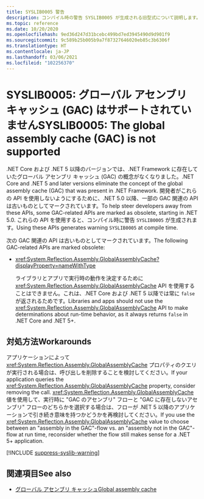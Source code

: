 ```yaml
---
title: SYSLIB0005 警告
description: コンパイル時の警告 SYSLIB0005 が生成される旧型式について説明します。
ms.topic: reference
ms.date: 10/20/2020
ms.openlocfilehash: 9ed36d247d31bcebc499bd7ed3945490d9d901f9
ms.sourcegitcommit: 9c589b25b005b9a7f87327646020eb85c3b6306f
ms.translationtype: HT
ms.contentlocale: ja-JP
ms.lasthandoff: 03/06/2021
ms.locfileid: "102256370"
---
```

# <a name="syslib0005-the-global-assembly-cache-gac-is-not-supported"></a><span data-ttu-id="9e38a-103">SYSLIB0005: グローバル アセンブリ キャッシュ (GAC) はサポートされていません</span><span class="sxs-lookup"><span data-stu-id="9e38a-103">SYSLIB0005: The global assembly cache (GAC) is not supported</span></span>

<span data-ttu-id="9e38a-104">.NET Core および .NET 5 以降のバージョンでは、.NET Framework に存在していたグローバル アセンブリ キャッシュ (GAC) の概念がなくなりました。</span><span class="sxs-lookup"><span data-stu-id="9e38a-104">.NET Core and .NET 5 and later versions eliminate the concept of the global assembly cache (GAC) that was present in .NET Framework.</span></span> <span data-ttu-id="9e38a-105">開発者がこれらの API を使用しないようにするために、.NET 5.0 以降、一部の GAC 関連の API は古いものとしてマークされています。</span><span class="sxs-lookup"><span data-stu-id="9e38a-105">To help steer developers away from these APIs, some GAC-related APIs are marked as obsolete, starting in .NET 5.0.</span></span> <span data-ttu-id="9e38a-106">これらの API を使用すると、コンパイル時に警告 `SYSLIB0005` が生成されます。</span><span class="sxs-lookup"><span data-stu-id="9e38a-106">Using these APIs generates warning `SYSLIB0005` at compile time.</span></span>

<span data-ttu-id="9e38a-107">次の GAC 関連の API は古いものとしてマークされています。</span><span class="sxs-lookup"><span data-stu-id="9e38a-107">The following GAC-related APIs are marked obsolete:</span></span>

- <xref:System.Reflection.Assembly.GlobalAssemblyCache?displayProperty=nameWithType>

  <span data-ttu-id="9e38a-108">ライブラリとアプリで実行時の動作を決定するために <xref:System.Reflection.Assembly.GlobalAssemblyCache> API を使用することはできません。これは、.NET Core および .NET 5 以降では常に `false` が返されるためです。</span><span class="sxs-lookup"><span data-stu-id="9e38a-108">Libraries and apps should not use the <xref:System.Reflection.Assembly.GlobalAssemblyCache> API to make determinations about run-time behavior, as it always returns `false` in .NET Core and .NET 5+.</span></span>

## <a name="workarounds"></a><span data-ttu-id="9e38a-109">対処方法</span><span class="sxs-lookup"><span data-stu-id="9e38a-109">Workarounds</span></span>

<span data-ttu-id="9e38a-110">アプリケーションによって <xref:System.Reflection.Assembly.GlobalAssemblyCache> プロパティのクエリが実行される場合は、呼び出しを削除することを検討してください。</span><span class="sxs-lookup"><span data-stu-id="9e38a-110">If your application queries the <xref:System.Reflection.Assembly.GlobalAssemblyCache> property, consider removing the call.</span></span> <span data-ttu-id="9e38a-111"><xref:System.Reflection.Assembly.GlobalAssemblyCache> 値を使用して、実行時に "GAC のアセンブリ" フローと "GAC に存在しないアセンブリ" フローのどちらかを選択する場合は、フローが .NET 5 以降のアプリケーションで引き続き意味を持つかどうかを再検討してください。</span><span class="sxs-lookup"><span data-stu-id="9e38a-111">If you use the <xref:System.Reflection.Assembly.GlobalAssemblyCache> value to choose between an "assembly in the GAC"-flow vs. an "assembly not in the GAC"-flow at run time, reconsider whether the flow still makes sense for a .NET 5+ application.</span></span>

[!INCLUDE [suppress-syslib-warning](../../../../includes/suppress-syslib-warning.md)]

## <a name="see-also"></a><span data-ttu-id="9e38a-112">関連項目</span><span class="sxs-lookup"><span data-stu-id="9e38a-112">See also</span></span>

- [<span data-ttu-id="9e38a-113">グローバル アセンブリ キャッシュ</span><span class="sxs-lookup"><span data-stu-id="9e38a-113">Global assembly cache</span></span>](../../../framework/app-domains/gac.md)
